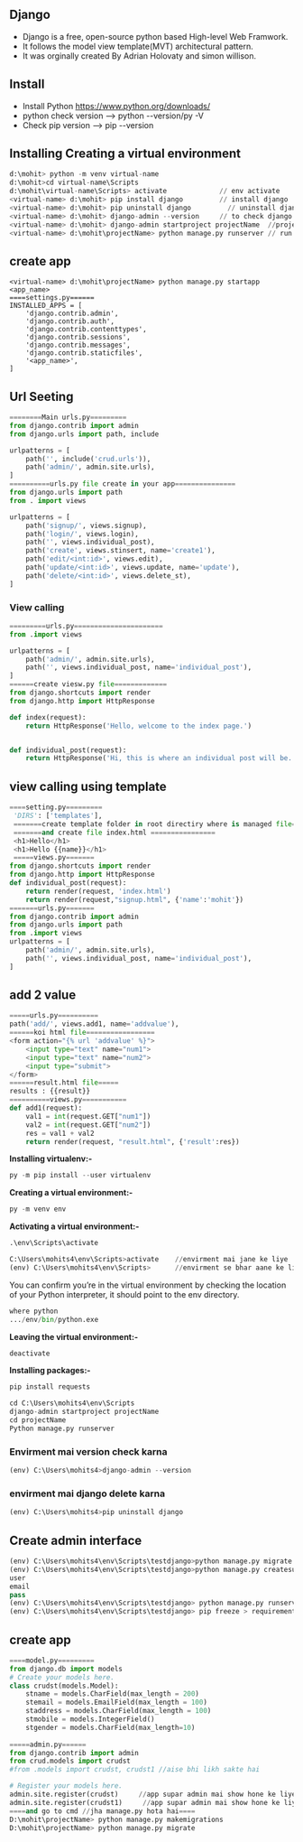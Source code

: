 ## Django
* Django is a free, open-source python based High-level Web Framwork.
* It follows the model view template(MVT) architectural pattern.
* It was orginally created By Adrian Holovaty and simon willison.

## Install
* Install Python https://www.python.org/downloads/
* python check version --> python --version/py -V
* Check pip version --> pip --version

## Installing Creating a virtual environment
```python
d:\mohit> python -m venv virtual-name
d:\mohit>cd virtual-name\Scripts
d:\mohit\virtual-name\Scripts> activate             // env activate
<virtual-name> d:\mohit> pip install django         // install django
<virtual-name> d:\mohit> pip uninstall django         // uninstall django
<virtual-name> d:\mohit> django-admin --version     // to check django version
<virtual-name> d:\mohit> django-admin startproject projectName  //project create
<virtual-name> d:\mohit\projectName> python manage.py runserver // run server
```

## create app
```pyhon
<virtual-name> d:\mohit\projectName> python manage.py startapp <app_name>
====settings.py======
INSTALLED_APPS = [
    'django.contrib.admin',
    'django.contrib.auth',
    'django.contrib.contenttypes',
    'django.contrib.sessions',
    'django.contrib.messages',
    'django.contrib.staticfiles',
    '<app_name>',
]
```

## Url Seeting
```python
========Main urls.py=========
from django.contrib import admin
from django.urls import path, include

urlpatterns = [
    path('', include('crud.urls')),
    path('admin/', admin.site.urls),    
]
==========urls.py file create in your app===============
from django.urls import path
from . import views

urlpatterns = [
    path('signup/', views.signup),
    path('login/', views.login),
    path('', views.individual_post),
    path('create', views.stinsert, name='create1'),
    path('edit/<int:id>', views.edit),  
    path('update/<int:id>', views.update, name='update'),
    path('delete/<int:id>', views.delete_st), 
]
```

### View calling
```python
=========urls.py======================
from .import views

urlpatterns = [
    path('admin/', admin.site.urls),
    path('', views.individual_post, name='individual_post'),
]
======create viesw.py file=============
from django.shortcuts import render
from django.http import HttpResponse

def index(request):
    return HttpResponse('Hello, welcome to the index page.')


def individual_post(request):
    return HttpResponse('Hi, this is where an individual post will be. mohit')

```

## view calling using template
```python
====setting.py=========
 'DIRS': ['templates'],
 =======create template folder in root directiry where is managed file=====
 =======and create file index.html ================
 <h1>Hello</h1>
 <h1>Hello {{name}}</h1>
 =====views.py=======
from django.shortcuts import render
from django.http import HttpResponse
def individual_post(request):
    return render(request, 'index.html')
    return render(request,"signup.html", {'name':'mohit'})
=======urls.py=======
from django.contrib import admin
from django.urls import path
from .import views
urlpatterns = [
    path('admin/', admin.site.urls),
    path('', views.individual_post, name='individual_post'),
]
```

## add 2 value
```python
=====urls.py==========
path('add/', views.add1, name='addvalue'),
======koi html file=================
<form action="{% url 'addvalue' %}">
	<input type="text" name="num1">
	<input type="text" name="num2">
	<input type="submit">
</form>
======result.html file=====
results : {{result}}
==========views.py===========
def add1(request):
    val1 = int(request.GET["num1"])
    val2 = int(request.GET["num2"])
    res = val1 + val2
    return render(request, "result.html", {'result':res})
```


__Installing virtualenv:-__
```python
py -m pip install --user virtualenv
```
__Creating a virtual environment:-__
```python
py -m venv env
```
__Activating a virtual environment:-__
```python
.\env\Scripts\activate
```
```python
C:\Users\mohits4\env\Scripts>activate    //envirment mai jane ke liye
(env) C:\Users\mohits4\env\Scripts>      //envirment se bhar aane ke liye
```
You can confirm you’re in the virtual environment by checking the location of your Python interpreter, it should point to the env directory.
```python
where python
.../env/bin/python.exe
```
__Leaving the virtual environment:-__
```python
deactivate
```
__Installing packages:-__
```python
pip install requests
```
```python
cd C:\Users\mohits4\env\Scripts
django-admin startproject projectName
cd projectName
Python manage.py runserver
```

### Envirment mai version check karna
```python
(env) C:\Users\mohits4>django-admin --version
```

### envirment mai django delete karna
```python
(env) C:\Users\mohits4>pip uninstall django
```

## Create admin interface
```python
(env) C:\Users\mohits4\env\Scripts\testdjango>python manage.py migrate
(env) C:\Users\mohits4\env\Scripts\testdjango>python manage.py createsuperuser
user
email
pass
(env) C:\Users\mohits4\env\Scripts\testdjango> python manage.py runserver
(env) C:\Users\mohits4\env\Scripts\testdjango> pip freeze > requirements.txt
```




## create app
```python
====model.py=========
from django.db import models
# Create your models here.
class crudst(models.Model):
    stname = models.CharField(max_length = 200)
    stemail = models.EmailField(max_length = 100)
    staddress = models.CharField(max_length = 100)
    stmobile = models.IntegerField()
    stgender = models.CharField(max_length=10)
    
=====admin.py======
from django.contrib import admin
from crud.models import crudst
#from .models import crudst, crudst1 //aise bhi likh sakte hai

# Register your models here.
admin.site.register(crudst)     //app supar admin mai show hone ke liye
admin.site.register(crudst1)     //app supar admin mai show hone ke liye
====and go to cmd //jha manage.py hota hai====
D:\mohit\projectName> python manage.py makemigrations
D:\mohit\projectName> python manage.py migrate


```

